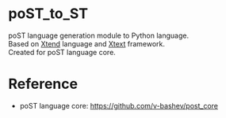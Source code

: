# poST_to_ST
poST language generation module to Python language.\
Based on [Xtend](https://www.eclipse.org/xtend/) language and [Xtext](https://www.eclipse.org/Xtext/) framework.\
Created for poST language core.

# Reference
- poST language core: https://github.com/v-bashev/post_core